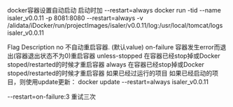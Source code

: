 
docker容器设置自动启动
启动时加 --restart=always
docker run -tid --name isaler_v0.0.11 -p 8081:8080 --restart=always -v /alidata/iDocker/run/projectImages/isaler/v0.0.11/log:/usr/local/tomcat/logs isaler_v0.0.11


Flag	Description
no		不自动重启容器. (默认value)
on-failure 	容器发生error而退出(容器退出状态不为0)重启容器
unless-stopped 	在容器已经stop掉或Docker stoped/restarted的时候才重启容器
always 	在容器已经stop掉或Docker stoped/restarted的时候才重启容器
如果已经过运行的项目
如果已经启动的项目，则使用update更新：
docker update --restart=always isaler_v0.0.11

--restart=on-failure:3 重试三次